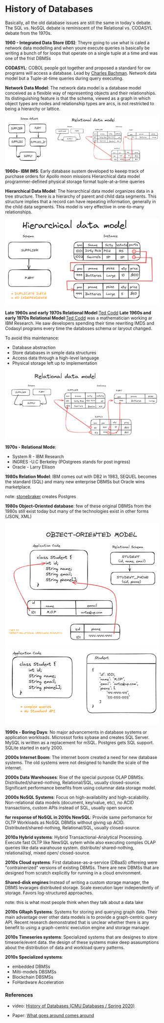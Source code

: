 # History of Databases

Basically, all the old database issues are still the same in today's debate. The SQL vs. NoSQL debate is reminiscent of the Relational vs. CODASYL debate from the 1970s.

**1960 - Integrated Data Store (IDS)**: Theyre going to use what is caled a network data modelling and when youre execute queries is basically be writing a bunch of for loops that operate on a single tuple at a time and was one of the frist DBMSs

**CODASYL**: COBOL people got together and proposed a standard for ow programs will access a database. Lead by [Charles Bachman](). Network data model but a Tuple-at-time queries during query executing.

**Network Data Model**: The network data model is a database model conceived as a flexible way of representing objects and their relationships. Its distinguishing feature is that the schema, viewed as a graph in which object types are nodes and relationship types are arcs, is not restricted to being a hierarchy or lattice.

<div style="display: flex; justify-content: space-between;">
    <img src="./assets/schema_network.png" style="max-width: 30%; height: auto;">
    <img src="./assets/relational_DBMS.png" style="max-width: 70%; height: auto;">
</div>

**1960s- IBM IMS**: Early database sustem developed to keeep track of purchase orders for Apollo moon missions
Hierarchical data model
programmer-defined physical storage format
tuple-at-a-time queries

**Hierarchical Data Model**: The hierarchical data model organizes data in a tree structure. There is a hierarchy of parent and child data segments. This structure implies that a record can have repeating information, generally in the child data segments. This model is very effective in one-to-many relationships.

<img src="./assets/hierarchical_DBMS.png" syle="max-width: 100%; height: auto;">

**Late 1960s and early 1970s Relational Model**:[Ted Codd](https://en.wikipedia.org/wiki/Edgar_F._Codd) **Late 1960s and early 1970s Relational Model**:[Ted Codd](https://en.wikipedia.org/wiki/Edgar_F._Codd) was a mathematician working ar IBM Research. He saw developers spending their time rewriting IMDS and Codasyl programs every time the databsses schema or laryout changed.

To avoid this maintenance:

- Database abstraction
- Store databases in simple data structures
- Access data through a high-level language
- Physical storage left up to implementation

<img src="./assets/relational_DBMS.png" syle="max-width: 100%; height: auto;">

**1970s - Relational Mode**:

- System R - IBM Research
- INGRES -U.C Berkeley (POstgrees stands for post ingress)
- Oracle - Larry Ellison

**1980s Relation Model**: IBM comes out with DB2 in 1983, SEQUEL becomes the standard (SQL) and many new enterprise DBMSs but Oracle wins marketplace.

note: [stonebraker](https://en.wikipedia.org/wiki/Michael_Stonebraker) creates Postgres

**1980s Object-Oriented database**: few of these original DBMSs from the 1980s still exist today but many of the technologies exist in other forms (JSON, XML)

<img src="./assets/object_oriented_DBMS.png" syle="max-width: 100%; height: auto;">
<img src="./assets/doc.png" syle="max-width: 100%; height: auto;">

**1990s - Boring Days**: No major advancements in database systems or application workloads. Microssot forks sybase and creates SQL Server. MySQL is written as a replacement for mSQL. Postgres gets SQL support. SQLite started in early 2000.

**2000s Internet Boom**: The internet boom created a need for new database systems. The old systems were not designed to handle the scale of the internet.

**2000s Data Warehouses**: Rise of the special purpose OLAP DBMSs. Distributed/shared-nothing, Relational/SQL, usually closed-source. Significant performance benefits from using columnar data storage model.

**2000s NoSQL Systems**: Focus on high-availability and high-scalability. Non-relational data models (document, key/value, etc), no ACID transactions, custom APIs instead of SQL, usually open source.

**for response of NoSQL in 2010s NewSQL**: Provide same perfomance for OLTP Workloads as NoSQL DBMSs without giving up ACID. Distributed/shared-nothing, Relational/SQL, usually closed-source.

**2010a Hybrid systems**: Hybrid Transactional-Analytical Processing. Execute fast OLTP like NewSQL sytem while also executing comples OLAP queries like data warahouse system. distribute/ shared-nothing, relational/sql, mixed open/ closed-source.

**2010s Cloud systems**: First database-as-a-service (DBaaS) offereing were "contrainerized" versions of existing DBMSs. There are new DBMSs that are designed from scratch explicitly for running in a cloud environment.

**Shared-disk engines**:Instead of writing a custom storage manager, the DBMS levarages distributed storage. Scale execution layer independently of storage. Favors log-structured approaches.

note: this is what most people think when they talk about a data lake

**2010s GRaph Systems**: Systems for storing and querying graph data. Their main advantage over other data models is to provide a graph-centric query API. Recent research demonstrated that is unclear whether there is any benefit to using a graph-centric execution engine and storage manager.

**2010s Timeseries systems**: Specialized systems that are designes to store timeserie/event data. the design of these systems make deep asasumptions about the distribution of data and workload query patterns.

**2010s Specialized systems**:

- embedded DBMSs
- Milti-models DBSMSs
- Blockchain DBSMSs
- FoHardware Acceleration

### References

- video: [History of Databases (CMU Databases / Spring 2020)](https://www.youtube.com/watch?v=SdW5RKUboKc&list=PLSE8ODhjZXjasmrEd2_Yi1deeE360zv5O&index=1)

- Paper: [What goes around comes around ](https://people.cs.umass.edu/~yanlei/courses/CS691LL-f06/papers/SH05.pdf)
